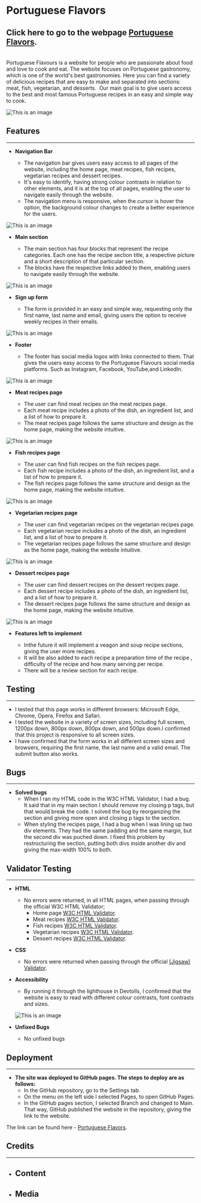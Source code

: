 # Portuguese Flavors

## Click here to go to the webpage [Portuguese Flavors](https://claudio-cruz.github.io/portuguese-flavors/).
<br>
Portuguese Flavours is a website for people who are passionate about food and love to cook and eat. The website focuses on Portuguese gastronomy, which is one of the world's best gastronomies. Here you can find a variety of delicious recipes that are easy to make and separated into sections: meat, fish, vegetarian, and desserts. 
Our main goal is to give users access to the best and most famous Portuguese recipes in an easy and simple way to cook.

<br>

![This is an image](./assets/images/media-quires-layouts.png)

## Features
<hr>

- __Navigation Bar__

  - The navigation bar gives users easy access to all pages of the website, including the home page, meat recipes, fish recipes, vegetarian recipes and dessert recipes.
  - It's easy to identify, having strong colour contrasts in relation to other elements, and it is at the top of all pages, enabling the user to navigate easily through the website.
  - The navigation menu is responsive, when the cursor is hover the option, the background colour changes to create a better experience for the users.

![This is an image](./assets/images/navigation-menu-img.png)

- __Main section__

  - The main section has four blocks that represent the recipe categories. Each one has the recipe section title, a respective picture and a short description of that particular section.
  - The blocks have the respective links added to them, enabling users to navigate easily through the website.

![This is an image](./assets/images/main-section-img.png)

- __Sign up form__

  - The form is provided in an easy and simple way, requesting  only the first name, last name and email, giving users the  option to receive weekly recipes in their emails.

![This is an image](./assets/images/signup-form-img.png)

- __Footer__

  - The footer has social media logos with links connected to them. That gives the users easy access to the Portuguese Flavours social media platforms. Such as Instagram, Facebook, YouTube,and LinkedIn.

![This is an image](./assets/images/footer-img.png)

- __Meat recipes page__

    - The user can find meat recipes on the meat recipes page.
    - Each meat recipe includes a photo of the dish, an ingredient list, and a list of how to prepare it.
    - The meat recipes page follows the same structure and design as the home page, making the website intuitive.

![This is an image](./assets/images/meat-recipes-img.png)

- __Fish recipes page__

    - The user can find fish recipes on the fish recipes page.
    - Each fish recipe includes a photo of the dish, an ingredient list, and a list of how to prepare it.
    - The fish recipes page follows the same structure and design as the home page, making the website intuitive.

![This is an image](./assets/images/fish-recipes-img.png)    

- __Vegetarian recipes page__

    - The user can find vegetarian recipes on the vegetarian recipes page.
    - Each vegetarian recipe includes a photo of the dish, an ingredient list, and a list of how to prepare it.
    - The vegetarian recipes page follows the same structure and design as the home page, making the website intuitive.

![This is an image](./assets/images/vegetarian-recipes-img.png)

- __Dessert recipes page__

    - The user can find dessert recipes on the dessert recipes page.
    - Each dessert recipe includes a photo of the dish, an ingredient list, and a list of how to prepare it.
    - The dessert recipes page follows the same structure and design as the home page, making the website intuitive.

![This is an image](./assets/images/desserts-recipes-img.png)

- __Features left to implement__

  - Inthe future it will implement a veagon and soup recipe sections, giving the user more recipes.
  - It will be also added to each recipe a preparation time of the recipe , difficulty of the recipe and how many serving per recipe.
  - There will be a review section for each recipe.

## Testing
<hr>

 -  I tested that this page works in different browsers: Microsoft Edge, Chrome, Opera, Firefox and Safari.
  - I tested the website in a variety of screen sizes, including full screen, 1200px down, 800px down, 800px down, and 500px down.I confirmed that this project is responsive to all screen sizes.
  - I have confirmed that the form works in all different screen sizes and browsers, requiring the first name, the last name and a valid email. The submit button also works.

## Bugs
<hr>

- __Solved bugs__
  - When I ran my HTML code in the W3C HTML Validator, I had a bug. It said that in my main section I should remove my closing p tags, but that would break the code. I solved the bug by reorganizing the section and giving more open and closing p tags to the section.
  -  When styling the recipes page, I had a bug when I was lining up two div elements. They had the same padding and the same margin, but the second div was puched down. I fixed this problem by restrocturing the section, putting both divs inside another div and giving the max-width 100% to both.

## Validator Testing
<hr>

- __HTML__
  - No errors were returned, in all HTML pages, when passing through the official W3C HTML Validator;
     - Home page [W3C HTML Validator](https://validator.w3.org/nu/?doc=https%3A%2F%2Fclaudio-cruz.github.io%2Fportuguese-flavors%2Findex.html).
     - Meat recipes [W3C HTML Validator](https://validator.w3.org/nu/?doc=https%3A%2F%2Fclaudio-cruz.github.io%2Fportuguese-flavors%2Fmeat-recipes.html).
     - Fish recipes [W3C HTML Validator](https://validator.w3.org/nu/?doc=https%3A%2F%2Fclaudio-cruz.github.io%2Fportuguese-flavors%2Ffish-recipes.html).
     - Vegetarian recipes [W3C HTML Validator](https://validator.w3.org/nu/?doc=https%3A%2F%2Fclaudio-cruz.github.io%2Fportuguese-flavors%2Fvegetarian-recipes.html).
     - Dessert recipes [W3C HTML Validator](https://validator.w3.org/nu/?doc=https%3A%2F%2Fclaudio-cruz.github.io%2Fportuguese-flavors%2Fdesserts-recips.html).
- __CSS__
  - No errors were returned when passing through the official [(Jigsaw) Validator](https://jigsaw.w3.org/css-validator/validator?uri=https%3A%2F%2Fclaudio-cruz.github.io%2Fportuguese-flavors%2Findex.html&profile=css3svg&usermedium=all&warning=1&vextwarning=&lang=sv).

- __Accessibility__
  - By running it through the lighthouse in Devtolls, I confirmed that the website is easy to read with different colour contrasts, font contrasts and sizes.

  ![This is an image](./assets/images/accessibility-img.png)

- __Unfixed Bugs__
  - No unfixed bugs

## Deployment
<hr>

- __The site was deployed to GitHub pages. The steps to deploy are as follows:__
  - In the GitHub repository, go to the Settings tab.
  - On the menu on the left side I selected Pages, to open GitHub Pages.
  - In the GitHub pages section, I selected Branch and changed to Main. That way, GitHub published the website in the repository, giving the link to the website.

The link can be found here - [Portuguese Flavors](https://claudio-cruz.github.io/portuguese-flavors/).

## Credits
<hr>

- __Content__
  -

- __Media__
  - 